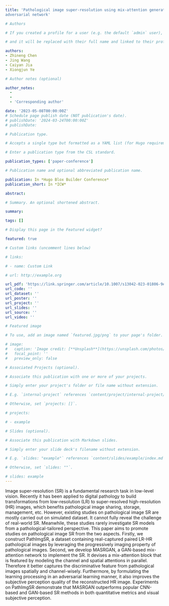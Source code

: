 ```yaml
---
title: 'Pathological image super‑resolution using mix‑attention generative 
adversarial network'

# Authors

# If you created a profile for a user (e.g. the default `admin` user), write the username (folder name) here

# and it will be replaced with their full name and linked to their profile.

authors:
- Zhineng Chen
- Jing Wang
- Caiyan Jia
- Xiongjun Ye

# Author notes (optional)

author_notes:
  - 
  - 
  - 'Corresponding author'

date: '2023-05-08T00:00:00Z'
# Schedule page publish date (NOT publication's date).
# publishDate: '2024-03-24T00:00:00Z'
# publishDate: 

# Publication type.

# Accepts a single type but formatted as a YAML list (for Hugo requirements).

# Enter a publication type from the CSL standard.

publication_types: ['paper-conference']

# Publication name and optional abbreviated publication name.

publication: In *Hugo Blox Builder Conference*
publication_short: In *ICW*

abstract: 

# Summary. An optional shortened abstract.

summary: 

tags: []

# Display this page in the Featured widget?

featured: true

# Custom links (uncomment lines below)

# links:

# - name: Custom Link

# url: http://example.org

url_pdf: 'https://link.springer.com/article/10.1007/s13042-023-01806-9#Abs1'
url_code: ''
url_dataset: ''
url_poster: ''
url_project: ''
url_slides: ''
url_source: ''
url_video: ''

# Featured image

# To use, add an image named `featured.jpg/png` to your page's folder.

# image:
#   caption: 'Image credit: [**Unsplash**](https://unsplash.com/photos/pLCdAaMFLTE)'
#   focal_point: ''
#   preview_only: false

# Associated Projects (optional).

# Associate this publication with one or more of your projects.

# Simply enter your project's folder or file name without extension.

# E.g. `internal-project` references `content/project/internal-project/index.md`.

# Otherwise, set `projects: []`.

# projects:

# - example

# Slides (optional).

# Associate this publication with Markdown slides.

# Simply enter your slide deck's filename without extension.

# E.g. `slides: "example"` references `content/slides/example/index.md`.

# Otherwise, set `slides: ""`.

# slides: example
---
```

Image super-resolution (SR) is a fundamental research task in low-level vision. Recently it has been applied to digital pathology to build transformations from low-resolution (LR) to super-resolved high-resolution (HR) images, which benefits pathological image sharing, storage, management, etc. However, existing studies on pathological image SR are mostly carried out on simulated dataset. It cannot fully reveal the challenge of real-world SR. Meanwhile, these studies rarely investigate SR models from a pathological-tailored perspective. This paper aims to promote studies on pathological image SR from the two aspects. Firstly, we construct PathImgSR, a dataset containing real-captured paired LR-HR pathological images by leveraging the progressively imaging property of pathological images. Second, we develop MASRGAN, a GAN-based mix-attention network to implement the SR. It devises a mix-attention block that is featured by modeling the channel and spatial attentions in parallel. Therefore it better captures the discriminative feature from pathological images spatially and channel-wisely. Furthermore, by formulating the learning processing in an adversarial learning manner, it also improves the subjective perception quality of the reconstructed HR image. Experiments on PathImgSR demonstrate that MASRGAN outperforms popular CNN-based and GAN-based SR methods in both quantitative metrics and visual subjective perception.